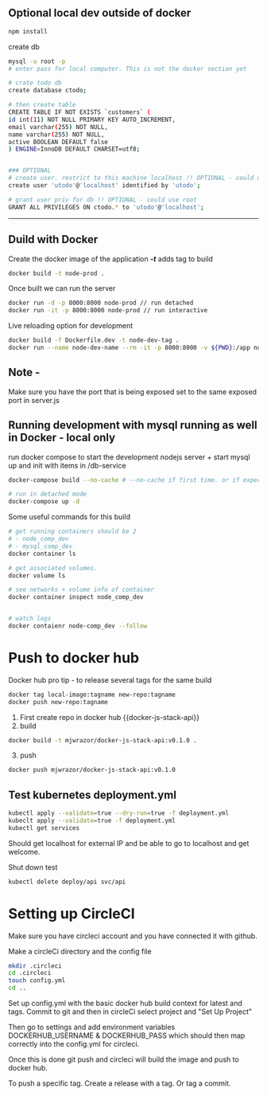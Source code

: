 ## Optional local dev outside of docker
```bash
npm install
```

create db
```bash
mysql -u root -p
# enter pass for local computer. This is not the docker section yet

# crate todo db
create database ctodo;

# then create table
CREATE TABLE IF NOT EXISTS `customers` (
id int(11) NOT NULL PRIMARY KEY AUTO_INCREMENT,
email varchar(255) NOT NULL,
name varchar(255) NOT NULL,
active BOOLEAN DEFAULT false
) ENGINE=InnoDB DEFAULT CHARSET=utf8;


### OPTIONAL
# create user. restrict to this machine localhost !! OPTIONAL - could use root
create user 'utodo'@'localhost' identified by 'utodo';

# grant user priv for db !! OPTIONAL - could use root
GRANT ALL PRIVILEGES ON ctodo.* to 'utodo'@'localhost';

```
---

## Duild with Docker
Create the docker image of the application
***-t*** adds tag to build
```bash
docker build -t node-prod .
```

Once built we can run the server
```bash
docker run -d -p 8000:8000 node-prod // run detached
docker run -it -p 8000:8000 node-prod // run interactive
```

Live reloading option for development
```bash
docker build -f Dockerfile.dev -t node-dev-tag .
docker run --name node-dev-name --rm -it -p 8000:8000 -v ${PWD}:/app node-dev-tag
```

## Note -

Make sure you have the port that is being exposed set to the same exposed port in server.js


## Running development with mysql running as well in Docker - local only

run docker compose to start the development nodejs server + start mysql up and init with items in /db-service

```bash
docker-compose build --no-cache # --no-cache if first time. or if experiencing errors

# run in detached mode
docker-compose up -d
```

Some useful commands for this build
```bash
# get running containers should be 2 
# - node_comp_dev
# - mysql_comp_dev
docker container ls

# get associated volumes.
docker volume ls

# see networks + volume info of container
docker container inspect node_comp_dev


# watch logs
docker contaienr node-comp_dev --follow
```

# Push to docker hub
Docker hub pro tip - to release several tags for the same build
```bash
docker tag local-image:tagname new-repo:tagname
docker push new-repo:tagname
```
1. First create repo in docker hub {{docker-js-stack-api}}
2. build
```bash
docker build -t mjwrazor/docker-js-stack-api:v0.1.0 .
```

3. push
```bash
docker push mjwrazor/docker-js-stack-api:v0.1.0  
```

## Test kubernetes deployment.yml

```bash
kubectl apply --validate=true --dry-run=true -f deployment.yml
kubeclt apply --validate=true -f deployment.yml
kubectl get services
```

Should get localhost for external IP and be able to go to localhost and get welcome.

Shut down test
```bash
kubectl delete deploy/api svc/api
```

# Setting up CircleCI
Make sure you have circleci account and you have connected it with github. 

Make a circleCi directory and the config file
```bash
mkdir .circleci
cd .circleci
touch config.yml
cd ..
```

Set up config.yml with the basic docker hub build context for latest and tags. Commit to git and then in circleCi select project and "Set Up Project"

Then go to settings and add environment variables DOCKERHUB_USERNAME & DOCKERHUB_PASS which should then map correctly into the config.yml for circleci.

Once this is done git push and circleci will build the image and push to docker hub.

To push a specific tag. Create a release with a tag. Or tag a commit.
